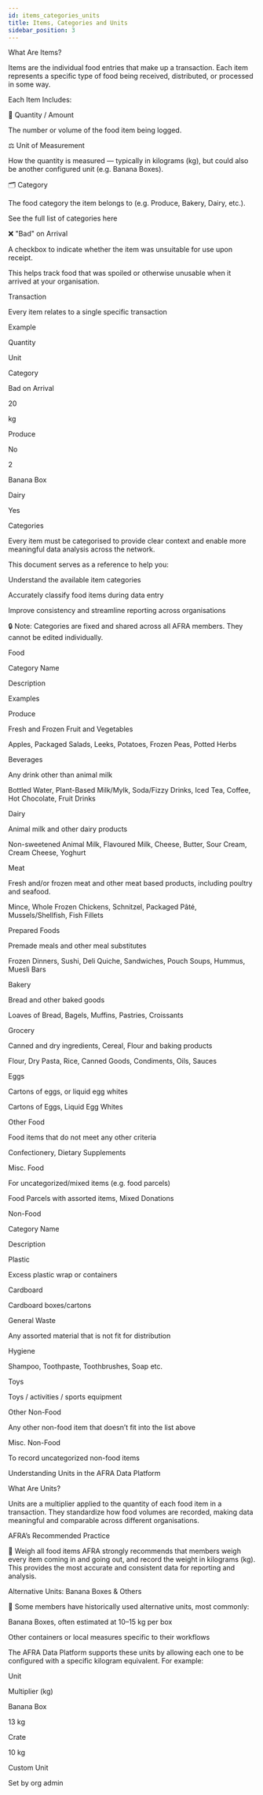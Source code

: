 ```yaml
---
id: items_categories_units
title: Items, Categories and Units
sidebar_position: 3
---
```


What Are Items?

Items are the individual food entries that make up a transaction. Each item represents a specific type of food being received, distributed, or processed in some way.



Each Item Includes:





🧮 Quantity / Amount





The number or volume of the food item being logged.



⚖️ Unit of Measurement





How the quantity is measured — typically in kilograms (kg), but could also be another configured unit (e.g. Banana Boxes).



🗂 Category





The food category the item belongs to (e.g. Produce, Bakery, Dairy, etc.).



See the full list of categories here



❌ "Bad" on Arrival





A checkbox to indicate whether the item was unsuitable for use upon receipt.



This helps track food that was spoiled or otherwise unusable when it arrived at your organisation.



Transaction





Every item relates to a single specific transaction



Example







Quantity



Unit



Category



Bad on Arrival





20



kg



Produce



No





2



Banana Box



Dairy



Yes

Categories

Every item must be categorised to provide clear context and enable more meaningful data analysis across the network.

This document serves as a reference to help you:





Understand the available item categories



Accurately classify food items during data entry



Improve consistency and streamline reporting across organisations



🔒 Note: Categories are fixed and shared across all AFRA members. They cannot be edited individually.

Food







Category Name



Description



Examples





Produce



Fresh and Frozen Fruit and Vegetables



Apples, Packaged Salads, Leeks, Potatoes, Frozen Peas, Potted Herbs





Beverages



Any drink other than animal milk



Bottled Water, Plant-Based Milk/Mylk, Soda/Fizzy Drinks, Iced Tea, Coffee, Hot Chocolate, Fruit Drinks





Dairy



Animal milk and other dairy products



Non-sweetened Animal Milk, Flavoured Milk, Cheese, Butter, Sour Cream, Cream Cheese, Yoghurt





Meat



Fresh and/or frozen meat and other meat based products, including poultry and seafood.



Mince, Whole Frozen Chickens, Schnitzel, Packaged Pâté, Mussels/Shellfish, Fish Fillets





Prepared Foods



Premade meals and other meal substitutes



Frozen Dinners, Sushi, Deli Quiche, Sandwiches, Pouch Soups, Hummus, Muesli Bars





Bakery



Bread and other baked goods



Loaves of Bread, Bagels, Muffins, Pastries, Croissants





Grocery



Canned and dry ingredients, Cereal, Flour and baking products



Flour, Dry Pasta, Rice, Canned Goods, Condiments, Oils, Sauces





Eggs



Cartons of eggs, or liquid egg whites



Cartons of Eggs, Liquid Egg Whites





Other Food



Food items that do not meet any other criteria



Confectionery, Dietary Supplements





Misc. Food



For uncategorized/mixed items (e.g. food parcels)



Food Parcels with assorted items, Mixed Donations

Non-Food







Category Name



Description





Plastic



Excess plastic wrap or containers





Cardboard



Cardboard boxes/cartons





General Waste



Any assorted material that is not fit for distribution





Hygiene



Shampoo, Toothpaste, Toothbrushes, Soap etc.





Toys



Toys / activities / sports equipment





Other Non-Food



Any other non-food item that doesn’t fit into the list above





Misc. Non-Food



To record uncategorized non-food items

Understanding Units in the AFRA Data Platform

What Are Units?

Units are a multiplier applied to the quantity of each food item in a transaction. They standardize how food volumes are recorded, making data meaningful and comparable across different organisations.



AFRA’s Recommended Practice

📏 Weigh all food items
AFRA strongly recommends that members weigh every item coming in and going out, and record the weight in kilograms (kg). This provides the most accurate and consistent data for reporting and analysis.



Alternative Units: Banana Boxes & Others

🥭 Some members have historically used alternative units, most commonly:





Banana Boxes, often estimated at 10–15 kg per box



Other containers or local measures specific to their workflows

The AFRA Data Platform supports these units by allowing each one to be configured with a specific kilogram equivalent. For example:







Unit



Multiplier (kg)





Banana Box



13 kg





Crate



10 kg





Custom Unit



Set by org admin

